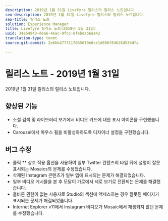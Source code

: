 ```yaml
---
description: 2019년 1월 31일 Livefyre 릴리스의 릴리스 노트입니다.
seo-description: 2019년 1월 31일 Livefyre 릴리스의 릴리스 노트입니다.
seo-title: 릴리스 노트
solution: Experience Manager
title: Livefyre 릴리스 노트(2019년 1월 31일)
uuid: 34e64943-dea6-46ac-9fcc-8febeab6aa42
translation-type: tm+mt
source-git-commit: 2e6bb47771170656f0e8ce1d896f84628d536dfa

---
```



# 릴리스 노트 - 2019년 1월 31일

2019년 1월 31일 릴리스의 릴리스 노트입니다.

## 향상된 기능

* 소셜 검색 및 라이브러리 보기에서 비디오 카드에 대한 표시 아이콘을 구현했습니다.
* Carousel에서 마우스 휠을 비활성화하도록 디자이너 설정을 구현했습니다.

## 버그 수정

* 클릭 ** 상호 작용 옵션을 사용하여 일부 Twitter 컨텐츠의 타일 뒤에 설명이 잘못 표시되는 Mosaics의 문제를 수정했습니다.
* 삭제된 Instagram 콘텐츠가 일부 앱에 표시되는 문제가 해결되었습니다.
* 일부 비디오 게시물을 본 후 모달이 가로에서 세로 보기로 전환되는 문제를 해결했습니다.
* 올바른 권한이 없는 사용자로 Studio의 섹션에 액세스하는 경우 잘못된 페이지가 표시되는 문제가 해결되었습니다.
* Internet Explorer v11에서 Instagram 비디오가 Mosaic에서 재생되지 않던 문제를 수정했습니다.
